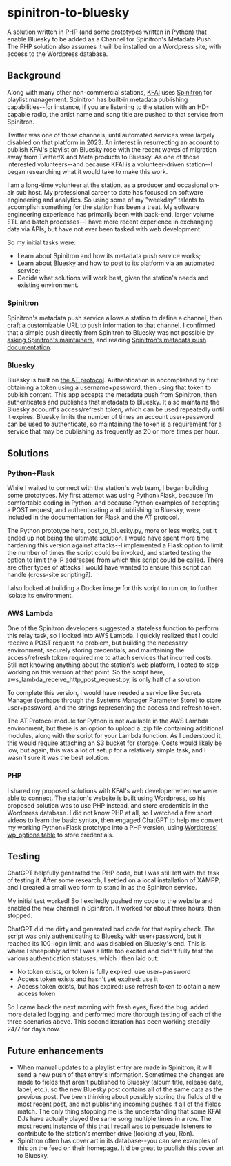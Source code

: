 # spinitron-to-bluesky
A solution written in PHP (and some prototypes written in Python) that enable Bluesky to be added as a Channel for Spinitron's Metadata Push. The PHP solution also assumes it will be installed on a Wordpress site, with access to the Wordpress database.

## Background
Along with many other non-commercial stations, [KFAI](http://kfai.org) uses [Spinitron](https://spinitron.com/) for playlist management. Spinitron has built-in metadata publishing capabilities--for instance, if you are listening to the station with an HD-capable radio, the artist name and song title are pushed to that service from Spinitron.

Twitter was one of those channels, until automated services were largely disabled on that platform in 2023. An interest in resurrecting an account to publish KFAI's playlist on Bluesky rose with the recent waves of migration away from Twitter/X and Meta products to Bluesky. As one of those interested volunteers--and because KFAI is a volunteer-driven station--I began researching what it would take to make this work.

I am a long-time volunteer at the station, as a producer and occasional on-air sub host. My professional career to date has focused on software engineering and analytics. So using some of my "weekday" talents to accomplish something for the station has been a treat. My software engineering experience has primarily been with back-end, larger volume ETL and batch processes--I have more recent experience in exchanging data via APIs, but have not ever been tasked with web development.

So my initial tasks were:
* Learn about Spinitron and how its metadata push service works;
* Learn about Bluesky and how to post to its platform via an automated service;
* Decide what solutions will work best, given the station's needs and existing environment.

### Spinitron
Spinitron's metadata push service allows a station to define a channel, then craft a customizable URL to push information to that channel.
I confirmed that a simple push directly from Spinitron to Bluesky was not possible by [asking Spinitron's maintainers](https://forum.spinitron.com/t/metadata-push-to-bluesky/1477), and reading [Spinitron's metadata push documentation](https://forum.spinitron.com/t/metadata-push-guide/144). 

### Bluesky
Bluesky is built on [the AT protocol](https://atproto.com/guides/faq). Authentication is accomplished by first obtaining a token using a username+password, then using that token to publish content. 
This app accepts the metadata push from Spinitron, then authenticates and publishes that metadata to Bluesky. It also maintains the Bluesky account's access/refresh token, which can be used repeatedly until it expires. Bluesky limits the number of times an account user+password can be used to authenticate, so maintaining the token is a requirement for a service that may be publishing as frequently as 20 or more times per hour.

## Solutions
### Python+Flask
While I waited to connect with the station's web team, I began building some prototypes. My first attempt was using Python+Flask, because I'm comfortable coding in Python, and because Python examples of accepting a POST request, and authenticating and publishing to Bluesky, were included in the documentation for Flask and the AT protocol.

The Python prototype here, post_to_bluesky.py, more or less works, but it ended up not being the ultimate solution. I would have spent more time hardening this version against attacks--I implemented a Flask option to limit the number of times the script could be invoked, and started testing the option to limit the IP addresses from which this script could be called. There are other types of attacks I would have wanted to ensure this script can handle (cross-site scripting?).

I also looked at building a Docker image for this script to run on, to further isolate its environment.

### AWS Lambda
One of the Spinitron developers suggested a stateless function to perform this relay task, so I looked into AWS Lambda. I quickly realized that I could receive a POST request no problem, but building the necessary environment, securely storing credentials, and maintaining the access/refresh token required me to attach services that incurred costs. Still not knowing anything about the station's web platform, I opted to stop working on this version at that point.  So the script here, aws_lambda_receive_http_post_request.py, is only half of a solution. 

To complete this version, I would have needed a service like Secrets Manager (perhaps through the Systems Manager Parameter Store) to store user+password, and the strings representing the access and refresh token.

The AT Protocol module for Python is not available in the AWS Lambda environment, but there is an option to upload a .zip file containing additional modules, along with the script for your Lambda function. As I understood it, this would require attaching an S3 bucket for storage.
Costs would likely be low, but again, this was a lot of setup for a relatively simple task, and I wasn't sure it was the best solution.

### PHP
I shared my proposed solutions with KFAI's web developer when we were able to connect. The station's website is built using Wordpress, so his proposed solution was to use PHP instead, and store credentials in the Wordpress database. I did not know PHP at all, so I watched a few short videos to learn the basic syntax, then engaged ChatGPT to help me convert my working Python+Flask prototype into a PHP version, using [Wordpress' wp_options table](https://codex.wordpress.org/Database_Description) to store credentials.

## Testing
ChatGPT helpfully generated the PHP code, but I was still left with the task of testing it. After some research, I settled on a local installation of XAMPP, and I created a small web form to stand in as the Spinitron service.

My initial test worked! So I excitedly pushed my code to the website and enabled the new channel in Spinitron. It worked for about three hours, then stopped.

ChatGPT did me dirty and generated bad code for that expiry check. The script was only authenticating to Bluesky with user+password, but it reached its 100-login limit, and was disabled on Bluesky's end. This is where I sheepishly admit I was a little too excited and didn't fully test the various authentication statuses, which I then laid out:
* No token exists, or token is fully expired: use user+password
* Access token exists and hasn't yet expired: use it
* Access token exists, but has expired: use refresh token to obtain a new access token

So I came back the next morning with fresh eyes, fixed the bug, added more detailed logging, and performed more thorough testing of each of the three scenarios above. This second iteration has been working steadily 24/7 for days now.

## Future enhancements
* When manual updates to a playlist entry are made in Spinitron, it will send a new push of that entry's information. Sometimes the changes are made to fields that aren't published to Bluesky (album title, release date, label, etc.), so the new Bluesky post contains all of the same data as the previous post. I've been thinking about possibly storing the fields of the most recent post, and not publishing incoming pushes if all of the fields match. The only thing stopping me is the understanding that some KFAI DJs have actually played the same song multiple times in a row. The most recent instance of this that I recall was to persuade listeners to contribute to the station's member drive (looking at you, Ron).
* Spinitron often has cover art in its database--you can see examples of this on the feed on their homepage. It'd be great to publish this cover art to Bluesky. 
